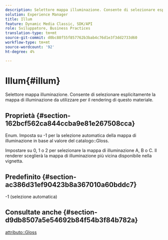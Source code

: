 ```yaml
---
description: Selettore mappa illuminazione. Consente di selezionare esplicitamente la mappa di illuminazione da utilizzare per il rendering di questo materiale.
solution: Experience Manager
title: Illum
feature: Dynamic Media Classic, SDK/API
role: Sviluppatore, Business Practices
translation-type: tm+mt
source-git-commit: d0bc88f55f857762b3bab4c76d1e3f3dd2733d60
workflow-type: tm+mt
source-wordcount: '92'
ht-degree: 4%

---
```



# Illum{#illum}

Selettore mappa illuminazione. Consente di selezionare esplicitamente la mappa di illuminazione da utilizzare per il rendering di questo materiale.

## Proprietà {#section-162bcf562ca844ccba9e81e267508cca}

Enum. Imposta su -1 per la selezione automatica della mappa di illuminazione in base al valore del catalogo::Gloss.

Impostare su 0, 1 o 2 per selezionare la mappa di illuminazione A, B o C. Il renderer sceglierà la mappa di illuminazione più vicina disponibile nella vignetta.

## Predefinito {#section-ac386d31ef90423b8a367010a60bddc7}

-1 (selezione automatica)

## Consultate anche {#section-d9db8507a5e54692b84f54b3f84b782a}

[attributo::Gloss](../../../../../ir-api/material-cat/image-rendering-api-ref/c-ir-material-catalog/c-ir-material-data-reference/r-ir-cat-gloss.md#reference-5277f62a67e2408ab94699aa712f1eeb)
